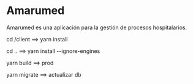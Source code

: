 # Amarumed

Amarumed es una aplicación para la gestión de procesos hospitalarios.

cd /client ==> yarn install

cd .. ==> yarn install --ignore-engines

yarn build ==> prod

yarn migrate ==> actualizar db
